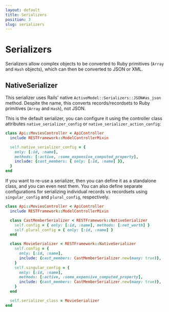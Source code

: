 ```yaml
---
layout: default
title: Serializers
position: 3
slug: serializers
---
```

# Serializers

Serializers allow complex objects to be converted to Ruby primitives (`Array` and `Hash` objects),
which can then be converted to JSON or XML.

## NativeSerializer

This serializer uses Rails' native `ActiveModel::Serializers::JSON#as_json` method. Despite the
name, this converts records/recordsets to Ruby primitives (`Array` and `Hash`), not JSON.

This is the default serializer, you can configure it using the controller class attributes
`native_serializer_config` or `native_serializer_action_config`:

```ruby
class Api::MoviesController < ApiController
  include RESTFramework::ModelControllerMixin

  self.native_serializer_config = {
    only: [:id, :name],
    methods: [:active, :some_expensive_computed_property],
    include: {cast_members: { only: [:id, :name] }},
  }
end
```

If you want to re-use a serializer, then you can define it as a standalone class, and you can even
nest them. You can also define separate configurations for serializing individual records vs
recordsets using `singular_config` and `plural_config`, respectively.

```ruby
class Api::MoviesController < ApiController
  include RESTFramework::ModelControllerMixin

  class CastMemberSerializer < RESTFramework::NativeSerializer
    self.config = { only: [:id, :name], methods: [:net_worth] }
    self.plural_config = { only: [:id, :name] }
  end

  class MovieSerializer < RESTFramework::NativeSerializer
    self.config = {
      only: [:id, :name],
      include: {cast_members: CastMemberSerializer.new(many: true)},
    }
    self.singular_config = {
      only: [:id, :name],
      methods: [:active, :some_expensive_computed_property],
      include: {cast_members: CastMemberSerializer.new(many: true)},
    }
  end

  self.serializer_class = MovieSerializer
end
```
